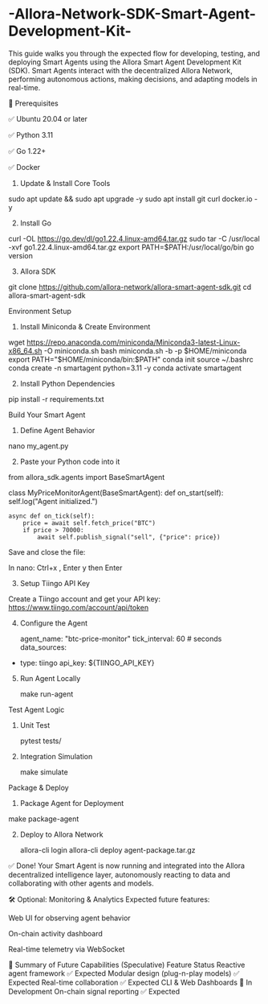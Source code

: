# -Allora-Network-SDK-Smart-Agent-Development-Kit-
This guide walks you through the expected flow for developing, testing, and deploying Smart Agents using the Allora Smart Agent Development Kit (SDK). Smart Agents interact with the decentralized Allora Network, performing autonomous actions, making decisions, and adapting models in real-time.

🔧 Prerequisites

✅ Ubuntu 20.04 or later

✅ Python 3.11

✅ Go 1.22+

✅ Docker

1. Update & Install Core Tools

sudo apt update && sudo apt upgrade -y
sudo apt install git curl docker.io -y

2. Install Go 

curl -OL https://go.dev/dl/go1.22.4.linux-amd64.tar.gz
sudo tar -C /usr/local -xvf go1.22.4.linux-amd64.tar.gz
export PATH=$PATH:/usr/local/go/bin
go version

3. Allora SDK

git clone https://github.com/allora-network/allora-smart-agent-sdk.git
cd allora-smart-agent-sdk


Environment Setup

1. Install Miniconda & Create Environment

wget https://repo.anaconda.com/miniconda/Miniconda3-latest-Linux-x86_64.sh -O miniconda.sh
bash miniconda.sh -b -p $HOME/miniconda
export PATH="$HOME/miniconda/bin:$PATH"
conda init
source ~/.bashrc
conda create -n smartagent python=3.11 -y
conda activate smartagent


2. Install Python Dependencies

pip install -r requirements.txt

 Build Your Smart Agent

1. Define Agent Behavior

nano my_agent.py

2. Paste your Python code into it

from allora_sdk.agents import BaseSmartAgent

class MyPriceMonitorAgent(BaseSmartAgent):
    def on_start(self):
        self.log("Agent initialized.")

    async def on_tick(self):
        price = await self.fetch_price("BTC")
        if price > 70000:
            await self.publish_signal("sell", {"price": price})
Save and close the file:

In nano: Ctrl+x , Enter y then Enter


3. Setup Tiingo API Key

Create a Tiingo account and get your API key: https://www.tiingo.com/account/api/token


4. Configure the Agent

   agent_name: "btc-price-monitor"
tick_interval: 60  # seconds
data_sources:
  - type: tiingo
    api_key: ${TIINGO_API_KEY}

5. Run Agent Locally  
   
   make run-agent

 Test Agent Logic
 
1. Unit Test

    pytest tests/

2. Integration Simulation

   make simulate
 
 Package & Deploy

1. Package Agent for Deployment

  make package-agent

2. Deploy to Allora Network

   allora-cli login
   allora-cli deploy agent-package.tar.gz

   
✅ Done!
Your Smart Agent is now running and integrated into the Allora decentralized intelligence layer, autonomously reacting to data and collaborating with other agents and models.

🛠️ Optional: Monitoring & Analytics
Expected future features:

Web UI for observing agent behavior

On-chain activity dashboard

Real-time telemetry via WebSocket

📌 Summary of Future Capabilities (Speculative)
Feature	Status
Reactive agent framework	✅ Expected
Modular design (plug-n-play models)	✅ Expected
Real-time collaboration	✅ Expected
CLI & Web Dashboards	🚧 In Development
On-chain signal reporting	✅ Expected





